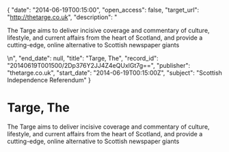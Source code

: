 {
  "date": "2014-06-19T00:15:00", 
  "open_access": false, 
  "target_url": "http://thetarge.co.uk", 
  "description": "<p>The Targe aims to deliver incisive coverage and commentary of culture, lifestyle, and current affairs from the heart of Scotland, and provide a cutting-edge, online alternative to Scottish newspaper giants</p>\n", 
  "end_date": null, 
  "title": "Targe, The", 
  "record_id": "20140619T001500/2Dp376Y2JJ4Z4eQUxlGt7g==", 
  "publisher": "thetarge.co.uk", 
  "start_date": "2014-06-19T00:15:00Z", 
  "subject": "Scottish Independence Referendum"
}

# Targe, The

<p>The Targe aims to deliver incisive coverage and commentary of culture, lifestyle, and current affairs from the heart of Scotland, and provide a cutting-edge, online alternative to Scottish newspaper giants</p>
